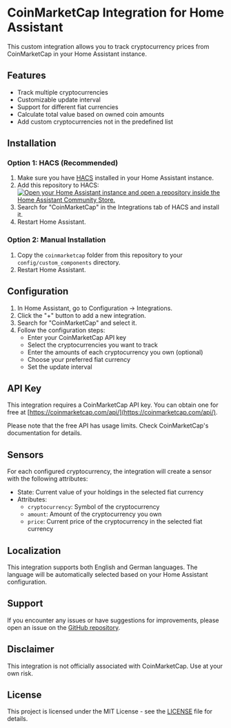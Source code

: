 # CoinMarketCap Integration for Home Assistant

This custom integration allows you to track cryptocurrency prices from CoinMarketCap in your Home Assistant instance.

## Features

- Track multiple cryptocurrencies
- Customizable update interval
- Support for different fiat currencies
- Calculate total value based on owned coin amounts
- Add custom cryptocurrencies not in the predefined list

## Installation

### Option 1: HACS (Recommended)

1. Make sure you have [HACS](https://hacs.xyz/) installed in your Home Assistant instance.
2. Add this repository to HACS:
   [![Open your Home Assistant instance and open a repository inside the Home Assistant Community Store.](https://my.home-assistant.io/badges/hacs_repository.svg)](https://my.home-assistant.io/redirect/hacs_repository/?owner=brwo-at&repository=hass-coinmarketcap&category=integration)
3. Search for "CoinMarketCap" in the Integrations tab of HACS and install it.
4. Restart Home Assistant.

### Option 2: Manual Installation

1. Copy the `coinmarketcap` folder from this repository to your `config/custom_components` directory.
2. Restart Home Assistant.

## Configuration

1. In Home Assistant, go to Configuration -> Integrations.
2. Click the "+" button to add a new integration.
3. Search for "CoinMarketCap" and select it.
4. Follow the configuration steps:
   - Enter your CoinMarketCap API key
   - Select the cryptocurrencies you want to track
   - Enter the amounts of each cryptocurrency you own (optional)
   - Choose your preferred fiat currency
   - Set the update interval

## API Key

This integration requires a CoinMarketCap API key. You can obtain one for free at [https://coinmarketcap.com/api/](https://coinmarketcap.com/api/).

Please note that the free API has usage limits. Check CoinMarketCap's documentation for details.

## Sensors

For each configured cryptocurrency, the integration will create a sensor with the following attributes:
- State: Current value of your holdings in the selected fiat currency
- Attributes:
  - `cryptocurrency`: Symbol of the cryptocurrency
  - `amount`: Amount of the cryptocurrency you own
  - `price`: Current price of the cryptocurrency in the selected fiat currency

## Localization

This integration supports both English and German languages. The language will be automatically selected based on your Home Assistant configuration.

## Support

If you encounter any issues or have suggestions for improvements, please open an issue on the [GitHub repository](https://github.com/brwo-at/hass-coinmarketcap/issues).

## Disclaimer

This integration is not officially associated with CoinMarketCap. Use at your own risk.

## License

This project is licensed under the MIT License - see the [LICENSE](LICENSE) file for details.
